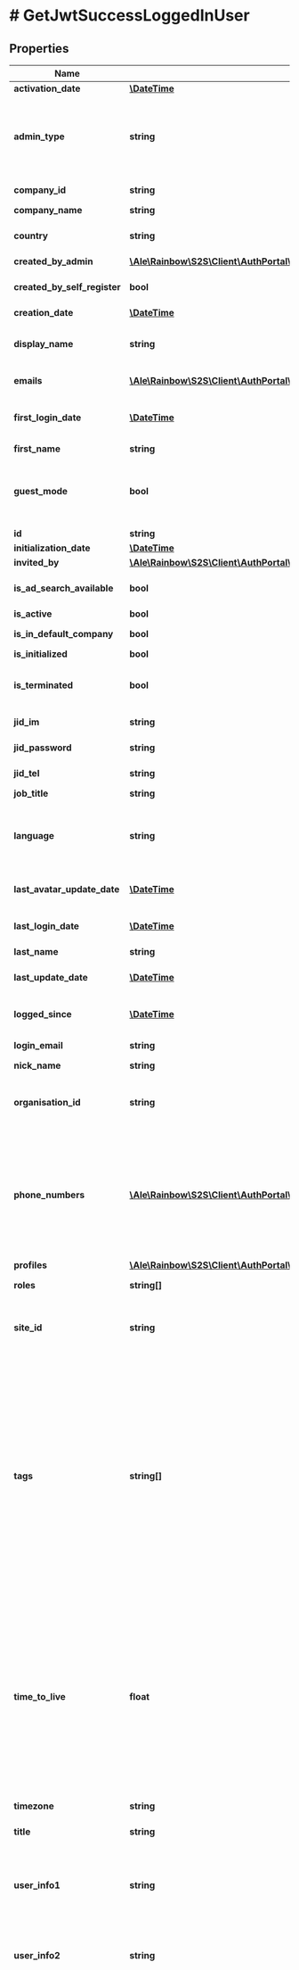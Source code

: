 # # GetJwtSuccessLoggedInUser

## Properties

Name | Type | Description | Notes
------------ | ------------- | ------------- | -------------
**activation_date** | [**\DateTime**](\DateTime.md) | User activation date | 
**admin_type** | **string** | In case of user&#39;s is &#39;admin&#39;, define the subtype (organisation_admin, company_admin, site_admin (default undefined) | 
**company_id** | **string** | User company unique identifier | 
**company_name** | **string** | User company name | 
**country** | **string** | User country (ISO 3166-1 alpha3 format) | 
**created_by_admin** | [**\Ale\Rainbow\S2S\Client\AuthPortal\Model\GetBasicLoginSuccessLoggedInUserCreatedByAdmin**](GetBasicLoginSuccessLoggedInUserCreatedByAdmin.md) |  | [optional] 
**created_by_self_register** | **bool** | true if user has been created using self register | 
**creation_date** | [**\DateTime**](\DateTime.md) | User creation date | 
**display_name** | **string** | User display name (firstName + lastName concatenated on server side) | 
**emails** | [**\Ale\Rainbow\S2S\Client\AuthPortal\Model\GetJwtSuccessEmails[]**](GetJwtSuccessEmails.md) | Array of user emails addresses objects | 
**first_login_date** | [**\DateTime**](\DateTime.md) | Date of first user login (only set the first time user logs in, null if user never logged in) | 
**first_name** | **string** | User first name | 
**guest_mode** | **bool** | Indicated a user embedded in a chat or conference room, as guest, with limited rights until he finalizes his registration. | 
**id** | **string** | User unique identifier | 
**initialization_date** | [**\DateTime**](\DateTime.md) | User initialization date | 
**invited_by** | [**\Ale\Rainbow\S2S\Client\AuthPortal\Model\GetBasicLoginSuccessLoggedInUserCreatedByAdmin**](GetBasicLoginSuccessLoggedInUserCreatedByAdmin.md) |  | [optional] 
**is_ad_search_available** | **bool** | Is ActiveDirectory (Office365) search available for this user | 
**is_active** | **bool** | Is user active | 
**is_in_default_company** | **bool** | Is user in default company | 
**is_initialized** | **bool** | Is user initialized | 
**is_terminated** | **bool** | Indicates if the Rainbow account of this user has been deleted | 
**jid_im** | **string** | User Jabber IM identifier | 
**jid_password** | **string** | User Jabber TEL identifier | 
**jid_tel** | **string** | User Jabber TEL identifier | 
**job_title** | **string** | User job title | [optional] 
**language** | **string** | User language (ISO 639-1 code format, with possibility of regional variation. Ex: both &#39;en&#39; and &#39;en-US&#39; are supported) | [optional] 
**last_avatar_update_date** | [**\DateTime**](\DateTime.md) | Date of last user avatar create/update, null if no avatar | 
**last_login_date** | [**\DateTime**](\DateTime.md) | Date of last user login (defined even if user is logged out) | 
**last_name** | **string** | User last name | 
**last_update_date** | [**\DateTime**](\DateTime.md) | Date of last user update (whatever the field updated) | 
**logged_since** | [**\DateTime**](\DateTime.md) | Date of last user login (null if user is logged out) | 
**login_email** | **string** | User email address (used for login) | 
**nick_name** | **string** | User nickName | [optional] 
**organisation_id** | **string** | In addition to User companyId, optional identifier to indicate the user belongs also to an organization | 
**phone_numbers** | [**\Ale\Rainbow\S2S\Client\AuthPortal\Model\GetJwtSuccessPhoneNumbers[]**](GetJwtSuccessPhoneNumbers.md) | Array of user phone numbers objects. &lt;br/&gt; Phone number objects can: &lt;ul&gt;     &lt;li&gt; be created by user (information filled by user),&lt;/li&gt;     &lt;li&gt; come from association with a system (pbx) device (association is done by admin).&lt;/li&gt; &lt;/ul&gt; | 
**profiles** | [**\Ale\Rainbow\S2S\Client\AuthPortal\Model\GetJwtSuccessProfiles[]**](GetJwtSuccessProfiles.md) | User profile Objects. | 
**roles** | **string[]** | List of user roles (Array of String) | 
**site_id** | **string** | In addition to User companyId, optional identifier to indicate the user belongs also to a site | 
**tags** | **string[]** | An Array of free tags associated to the user. &lt;br/&gt; A maximum of 5 tags is allowed, each tag can have a maximum length of 64 characters. &lt;br/&gt; &#x60;tags&#x60; can only be set by users who have administrator rights on the user. The user can&#39;t modify the tags. &lt;br/&gt; The tags are visible by the user and all users belonging to his organisation/company, and can be used with the search API to search the user based on his tags. | [optional] 
**time_to_live** | **float** | Duration in second to wait before automatically starting a user deletion from the creation date. &lt;br/&gt; Once the timeToLive has been reached, the user won&#39;t be usable to use APIs anymore (error 401523). His account may then be deleted from the database at any moment. &lt;br/&gt; Value -1 means timeToLive is disable (i.e. user account will not expire). | [optional] 
**timezone** | **string** | User timezone name | [optional] 
**title** | **string** | User title (honorifics title, like Mr, Mrs, Sir, Lord, Lady, Dr, Prof,...) | [optional] 
**user_info1** | **string** | Free field that admin can use to link their users to their IS/IT tools / to perform analytics (this field is output in the CDR file) | [optional] 
**user_info2** | **string** | 2nd Free field that admin can use to link their users to their IS/IT tools / to perform analytics (this field is output in the CDR file) | [optional] 
**visibility** | **string** | User visibility &lt;/br&gt; Define if the user can be searched by users being in other companies and if the user can search users being in other companies. &lt;br/&gt; Visibility can be: - &#x60;same_than_company&#x60;: The same visibility than the user&#39;s company&#39;s is applied to the user. When this user visibility is used, if the visibility of the company is changed the user&#39;s visibility will use this company new visibility. - &#x60;public&#x60;: User can be searched by external users / can search external users. User can invite external users / can be invited by external users - &#x60;private&#x60;: User **can&#39;t** be searched by external users / can search external users. User can invite external users / can be invited by external users - &#x60;closed&#x60;: User **can&#39;t** be searched by external users / **can&#39;t** search external users. User can invite external users / can be invited by external users - &#x60;isolated&#x60;: User **can&#39;t** be searched by external users / **can&#39;t** search external users. User **can&#39;t** invite external users / **can&#39;t** be invited by external users - &#x60;none&#x60;:  Default value reserved for guest. User **can&#39;t** be searched by **any users** (even within the same company) / can search external users. User can invite external users / can be invited by external users  External users mean public user not being in user&#39;s company nor user&#39;s organisation nor a company visible by user&#39;s company. | 

[[Back to Model list]](../../README.md#documentation-for-models) [[Back to API list]](../../README.md#documentation-for-api-endpoints) [[Back to README]](../../README.md)


